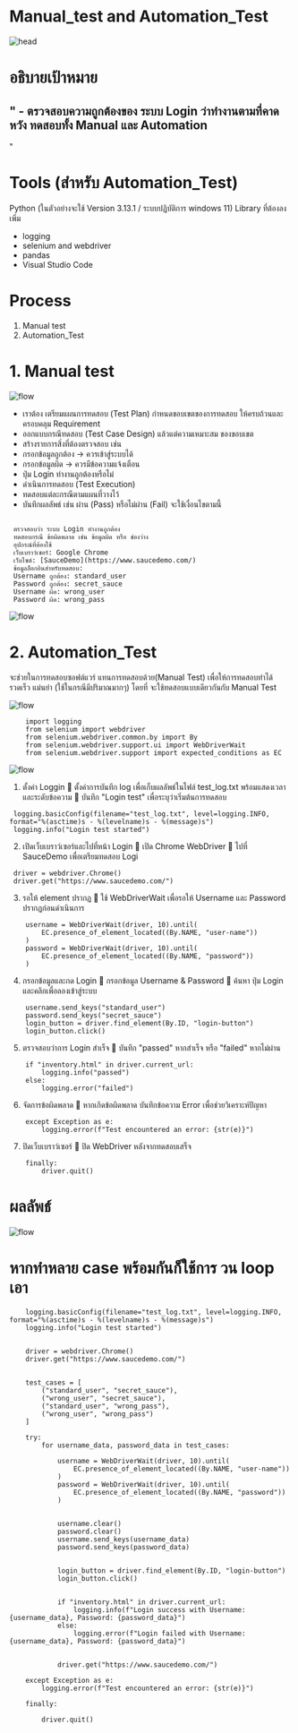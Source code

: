 # Manual_test and Automation_Test


![head](image/Test.jpg)


# อธิบายเป้าหมาย

" - ตรวจสอบความถูกต้องของ ระบบ Login ว่าทำงานตามที่คาดหวัง ทดสอบทั้ง Manual และ Automation 
-
"

# Tools (สำหรับ Automation_Test)
Python (ในตัวอย่างจะใช้ Version 3.13.1 / ระบบปฏิบัติการ windows 11)
Library ที่ต้องลงเพิ่ม
 - logging 
 - selenium and webdriver
 - pandas 
- Visual Studio Code

# Process

1. Manual test
2. Automation_Test


# 1. Manual test
![flow](image/4.png)

- เราต้อง เตรียมแผนการทดสอบ (Test Plan)  กำหนดขอบเขตของการทดสอบ ให้ครบถ้วนและครอบคลุม Requirement
- ออกแบบกรณีทดสอบ (Test Case Design) แล้วแต่ความเหมาะสม ของขอบเขต
- สร้างรายการสิ่งที่ต้องตรวจสอบ เช่น
- กรอกข้อมูลถูกต้อง → ควรเข้าสู่ระบบได้
- กรอกข้อมูลผิด → ควรมีข้อความแจ้งเตือน
- ปุ่ม Login ทำงานถูกต้องหรือไม่
- ดำเนินการทดสอบ (Test Execution)
- ทดสอบแต่ละกรณีตามแผนที่วางไว้
- บันทึกผลลัพธ์ เช่น ผ่าน (Pass) หรือไม่ผ่าน (Fail)
จะใช้เงื่อนไขตามนี้

``` 

 ตรวจสอบว่า ระบบ Login ทำงานถูกต้อง
 ทดสอบกรณี ข้อผิดพลาด เช่น ข้อมูลผิด หรือ ช่องว่าง
 อุปกรณ์ที่ต้องใช้
 เว็บเบราว์เซอร์: Google Chrome 
 เว็บไซต์: [SauceDemo](https://www.saucedemo.com/)
 ข้อมูลล็อกอินสำหรับทดสอบ:
 Username ถูกต้อง: standard_user
 Password ถูกต้อง: secret_sauce
 Username ผิด: wrong_user
 Password ผิด: wrong_pass

``` 

![flow](image/1.png)


# 2. Automation_Test

 จะช่วยในการทดสอบซอฟต์แวร์ แทนการทดสอบด้วย(Manual Test) เพื่อให้การทดสอบทำได้รวดเร็ว แม่นยำ (ใช้ในกรณีมีปริมาณมากๆ) โดยที่ จะใช้ทดสอบแบบเดียวกันกับ Manual Test 

![flow](image/2.png)

``` 
    import logging
    from selenium import webdriver
    from selenium.webdriver.common.by import By
    from selenium.webdriver.support.ui import WebDriverWait
    from selenium.webdriver.support import expected_conditions as EC

``` 

![flow](image/5.png)



1. ตั้งค่า Loggin
🔹 ตั้งค่าการบันทึก log เพื่อเก็บผลลัพธ์ในไฟล์ test_log.txt พร้อมแสดงเวลาและระดับข้อความ
🔹 บันทึก "Login test" เพื่อระบุว่าเริ่มต้นการทดสอบ

```
 logging.basicConfig(filename="test_log.txt", level=logging.INFO, format="%(asctime)s - %(levelname)s - %(message)s")
 logging.info("Login test started")

```
2. เปิดเว็บเบราว์เซอร์และไปที่หน้า Login 
🔹 เปิด Chrome WebDriver
🔹 ไปที่ SauceDemo เพื่อเตรียมทดสอบ Logi

```
 driver = webdriver.Chrome()
 driver.get("https://www.saucedemo.com/")

```

3. รอให้ element ปรากฏ
🔹 ใช้ WebDriverWait เพื่อรอให้ Username และ Password ปรากฏก่อนดำเนินการ

```
    username = WebDriverWait(driver, 10).until(
        EC.presence_of_element_located((By.NAME, "user-name"))
    )
    password = WebDriverWait(driver, 10).until(
        EC.presence_of_element_located((By.NAME, "password"))
    )

```



4. กรอกข้อมูลและกด Login
🔹 กรอกข้อมูล Username & Password
🔹 ค้นหา ปุ่ม Login และคลิกเพื่อลองเข้าสู่ระบบ

```
    username.send_keys("standard_user")
    password.send_keys("secret_sauce")
    login_button = driver.find_element(By.ID, "login-button")
    login_button.click()
```



5. ตรวจสอบว่าการ Login สำเร็จ
🔹 บันทึก "passed" หากสำเร็จ หรือ "failed" หากไม่ผ่าน

```
    if "inventory.html" in driver.current_url:
        logging.info("passed")
    else:
        logging.error("failed")

```


6. จัดการข้อผิดพลาด
🔹 หากเกิดข้อผิดพลาด บันทึกข้อความ Error เพื่อช่วยวิเคราะห์ปัญหา

```
    except Exception as e:
        logging.error(f"Test encountered an error: {str(e)}")

```



7. ปิดเว็บเบราว์เซอร์
🔹 ปิด WebDriver หลังจากทดสอบเสร็จ

```
    finally:
        driver.quit()

```
# ผลลัพธ์
![flow](image/3.png)

# หากทำหลาย case พร้อมกันก็ใช้การ วน loop เอา

```
    logging.basicConfig(filename="test_log.txt", level=logging.INFO, format="%(asctime)s - %(levelname)s - %(message)s")
    logging.info("Login test started")


    driver = webdriver.Chrome()
    driver.get("https://www.saucedemo.com/")


    test_cases = [
        ("standard_user", "secret_sauce"),  
        ("wrong_user", "secret_sauce"),     
        ("standard_user", "wrong_pass"),    
        ("wrong_user", "wrong_pass")        
    ]

    try:
        for username_data, password_data in test_cases:
            
            username = WebDriverWait(driver, 10).until(
                EC.presence_of_element_located((By.NAME, "user-name"))
            )
            password = WebDriverWait(driver, 10).until(
                EC.presence_of_element_located((By.NAME, "password"))
            )

            
            username.clear()
            password.clear()
            username.send_keys(username_data)
            password.send_keys(password_data)

        
            login_button = driver.find_element(By.ID, "login-button")
            login_button.click()

            
            if "inventory.html" in driver.current_url:
                logging.info(f"Login success with Username: {username_data}, Password: {password_data}")
            else:
                logging.error(f"Login failed with Username: {username_data}, Password: {password_data}")

            
            driver.get("https://www.saucedemo.com/")

    except Exception as e:
        logging.error(f"Test encountered an error: {str(e)}")

    finally:
    
        driver.quit()



```